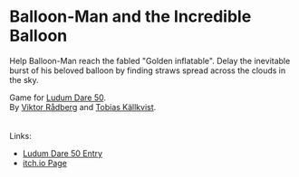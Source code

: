 # Balloon-Man and the Incredible Balloon

Help Balloon-Man reach the fabled "Golden inflatable". Delay the inevitable burst of his beloved balloon by finding straws spread across the clouds in the sky.

Game for [Ludum Dare 50](https://ldjam.com/events/ludum-dare/50).\
By [Viktor Rådberg](https://github.com/Vikeo) and [Tobias Källkvist](https://github.com/tobkal-iths).
\
\
\
Links:
- [Ludum Dare 50 Entry](https://ldjam.com/events/ludum-dare/50/balloon-man-and-the-incredible-balloon)
- [itch.io Page](https://thevikeo.itch.io/balloon-man-and-the-incredible-balloon)

